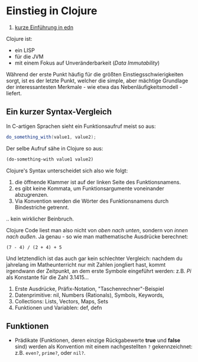 # Einstieg in Clojure

1. [kurze Einführung in edn](https://github.com/edn-format/edn)


Clojure ist:

- ein LISP
- für die JVM
- mit einem Fokus auf Unveränderbarkeit (*Data Immutability*)

Während der erste Punkt häufig für die größten Einstiegsschwierigkeiten sorgt, ist es der letzte Punkt, welcher die simple, aber mächtige Grundlage der interessantesten Merkmale - wie etwa das Nebenläufigkeitsmodell - liefert.

## Ein kurzer Syntax-Vergleich


In C-artigen Sprachen sieht ein Funktionsaufruf meist so aus:

```Java
do_something_with(value1, value2);
```

Der selbe Aufruf sähe in Clojure so aus:

```Clojure
(do-something-with value1 value2)
```

Clojure's Syntax unterscheidet sich also wie folgt:

1. die öffnende Klammer ist auf der linken Seite des Funktionsnamens.
2. es gibt keine Kommata, um Funktionsargumente voneinander abzugrenzen.
3. Via Konvention werden die Wörter des Funktionsnamens durch Bindestriche getrennt.
 
.. kein wirklicher Beinbruch.

Clojure Code liest man also nicht von *oben nach unten*, sondern von *innen nach außen*.
Ja genau - so wie man mathematische Ausdrücke berechnet:
```
(7 - 4) / (2 + 4) + 5
```

Und letztendlich ist das auch gar kein schlechter Vergleich: nachdem du jahrelang im Matheunterricht nur mit Zahlen jongliert hast, kommt irgendwann der Zeitpunkt, an dem erste Symbole eingeführt werden: z.B. *Pi* als Konstante für die Zahl 3.1415...

1. Erste Ausdrücke, Präfix-Notation, "Taschenrechner"-Beispiel
2. Datenprimitive: nil, Numbers (Rationals), Symbols, Keywords,
3. Collections: Lists, Vectors, Maps, Sets
4. Funktionen und Variablen: def, defn


## Funktionen

- Prädikate (Funktionen, deren einzige Rückgabewerte  **true** und **false** sind) werden als Konvention mit einem nachgestellten ``?`` gekennzeichnet: z.B. ``even?``, ``prime?``, oder ``nil?``.
